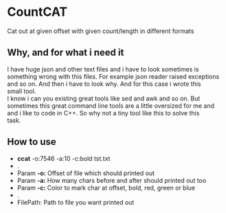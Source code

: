 
# CountCAT
Cat out at given offset with given count/length in different formats

## Why, and for what i need it
I have huge json and other text files and i have to look sometimes is  
something wrong with this files. For example json reader raised exceptions  
and so on. And then i have to look why. And for this case i wrote this  
small tool.  
I know i can you existing great tools like sed and awk and so on. But  
sometimes this great command line tools are a little oversized for me and  
and i like to code in C++. So why not a tiny tool like this to solve this  
task.


## How to use

- **ccat** -o:7546 -a:10 -c:bold tst.txt
- .
- Param **-o:** Offset of file which should printed out
- Param **-a:** How many chars before and after should printed out too
- Param **-c:** Color to mark char at offset, bold, red, green or blue
- .
- FilePath: Path to file you want printed out
